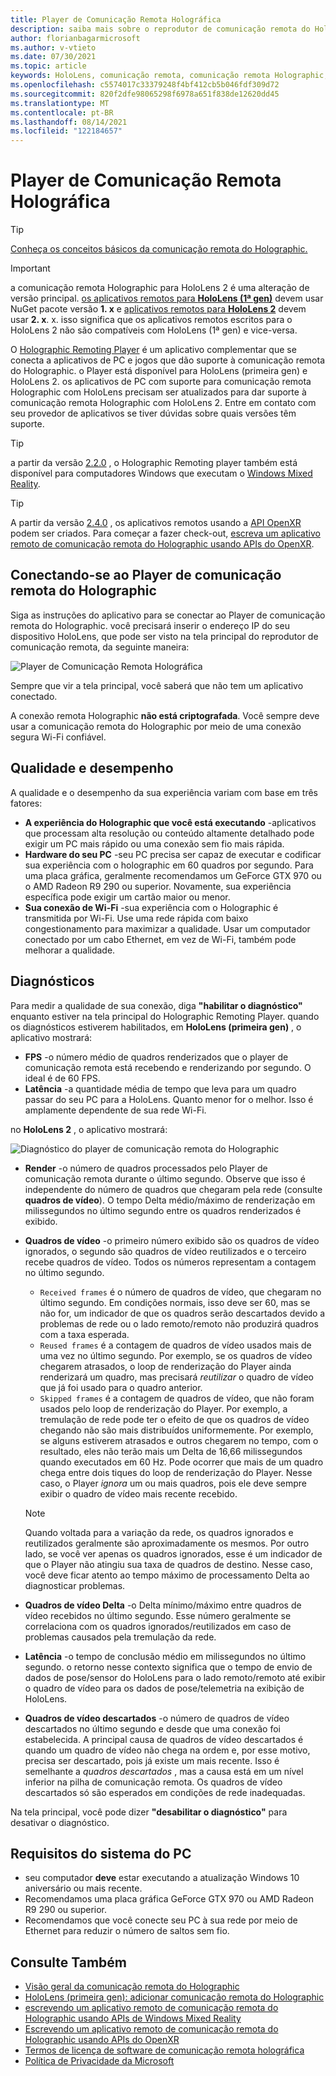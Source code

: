```yaml
---
title: Player de Comunicação Remota Holográfica
description: saiba mais sobre o reprodutor de comunicação remota do Holographic e o conteúdo de Holographic de um PC para seu HoloLens em tempo real por Wi-Fi.
author: florianbagarmicrosoft
ms.author: v-vtieto
ms.date: 07/30/2021
ms.topic: article
keywords: HoloLens, comunicação remota, comunicação remota Holographic, headset de realidade misturada, headset de realidade mista do windows, headset da realidade virtual, diagnóstico, desempenho
ms.openlocfilehash: c5574017c33379248f4bf412cb5b046fdf309d72
ms.sourcegitcommit: 820f2dfe98065298f6978a651f838de12620dd45
ms.translationtype: MT
ms.contentlocale: pt-BR
ms.lasthandoff: 08/14/2021
ms.locfileid: "122184657"
---
```

# <a name="holographic-remoting-player"></a>Player de Comunicação Remota Holográfica

>[!TIP]
>[Conheça os conceitos básicos da comunicação remota do Holographic.](holographic-remoting-overview.md)

>[!IMPORTANT]
>a comunicação remota Holographic para HoloLens 2 é uma alteração de versão principal. [os aplicativos remotos para **HoloLens (1ª gen)**](add-holographic-remoting.md) devem usar NuGet pacote versão **1. x** e [aplicativos remotos para **HoloLens 2**](holographic-remoting-create-remote-wmr.md) devem usar **2. x**. x. isso significa que os aplicativos remotos escritos para o HoloLens 2 não são compatíveis com HoloLens (1ª gen) e vice-versa.

O [Holographic Remoting Player](https://www.microsoft.com/p/holographic-remoting-player/9nblggh4sv40) é um aplicativo complementar que se conecta a aplicativos de PC e jogos que dão suporte à comunicação remota do Holographic. o Player está disponível para HoloLens (primeira gen) e HoloLens 2.  os aplicativos de PC com suporte para comunicação remota Holographic com HoloLens precisam ser atualizados para dar suporte à comunicação remota Holographic com HoloLens 2. Entre em contato com seu provedor de aplicativos se tiver dúvidas sobre quais versões têm suporte.

>[!TIP]
>a partir da versão [2.2.0](holographic-remoting-version-history.md#v2.2.0) , o Holographic Remoting player também está disponível para computadores Windows que executam o [Windows Mixed Reality](../../discover/navigating-the-windows-mixed-reality-home.md).

>[!TIP]
>A partir da versão [2.4.0](holographic-remoting-version-history.md#v2.4.0) , os aplicativos remotos usando a [API OpenXR](../native/openxr.md) podem ser criados. Para começar a fazer check-out, [escreva um aplicativo remoto de comunicação remota do Holographic usando APIs do OpenXR](holographic-remoting-create-remote-openxr.md).

## <a name="connecting-to-the-holographic-remoting-player"></a>Conectando-se ao Player de comunicação remota do Holographic

Siga as instruções do aplicativo para se conectar ao Player de comunicação remota do Holographic. você precisará inserir o endereço IP do seu dispositivo HoloLens, que pode ser visto na tela principal do reprodutor de comunicação remota, da seguinte maneira:

![Player de Comunicação Remota Holográfica](images/holographicremotingplayer.png)

Sempre que vir a tela principal, você saberá que não tem um aplicativo conectado.

A conexão remota Holographic **não está criptografada**. Você sempre deve usar a comunicação remota do Holographic por meio de uma conexão segura Wi-Fi confiável.

## <a name="quality-and-performance"></a>Qualidade e desempenho

A qualidade e o desempenho da sua experiência variam com base em três fatores:
* **A experiência do Holographic que você está executando** -aplicativos que processam alta resolução ou conteúdo altamente detalhado pode exigir um PC mais rápido ou uma conexão sem fio mais rápida.
* **Hardware do seu PC** -seu PC precisa ser capaz de executar e codificar sua experiência com o holographic em 60 quadros por segundo. Para uma placa gráfica, geralmente recomendamos um GeForce GTX 970 ou o AMD Radeon R9 290 ou superior. Novamente, sua experiência específica pode exigir um cartão maior ou menor.
* **Sua conexão de Wi-Fi** -sua experiência com o Holographic é transmitida por Wi-Fi. Use uma rede rápida com baixo congestionamento para maximizar a qualidade. Usar um computador conectado por um cabo Ethernet, em vez de Wi-Fi, também pode melhorar a qualidade.

## <a name="diagnostics"></a>Diagnósticos

Para medir a qualidade de sua conexão, diga **"habilitar o diagnóstico"** enquanto estiver na tela principal do Holographic Remoting Player. quando os diagnósticos estiverem habilitados, em **HoloLens (primeira gen)** , o aplicativo mostrará:

* **FPS** -o número médio de quadros renderizados que o player de comunicação remota está recebendo e renderizando por segundo. O ideal é de 60 FPS.
* **Latência** -a quantidade média de tempo que leva para um quadro passar do seu PC para a HoloLens. Quanto menor for o melhor. Isso é amplamente dependente de sua rede Wi-Fi.

no **HoloLens 2** , o aplicativo mostrará:

![Diagnóstico do player de comunicação remota do Holographic](images/holographicremotingplayer-diag.png)

* **Render** -o número de quadros processados pelo Player de comunicação remota durante o último segundo. Observe que isso é independente do número de quadros que chegaram pela rede (consulte **quadros de vídeo**). O tempo Delta médio/máximo de renderização em milissegundos no último segundo entre os quadros renderizados é exibido.

* **Quadros de vídeo** -o primeiro número exibido são os quadros de vídeo ignorados, o segundo são quadros de vídeo reutilizados e o terceiro recebe quadros de vídeo. Todos os números representam a contagem no último segundo.
    * ```Received frames``` é o número de quadros de vídeo, que chegaram no último segundo. Em condições normais, isso deve ser 60, mas se não for, um indicador de que os quadros serão descartados devido a problemas de rede ou o lado remoto/remoto não produzirá quadros com a taxa esperada.
    * ```Reused frames``` é a contagem de quadros de vídeo usados mais de uma vez no último segundo. Por exemplo, se os quadros de vídeo chegarem atrasados, o loop de renderização do Player ainda renderizará um quadro, mas precisará *reutilizar* o quadro de vídeo que já foi usado para o quadro anterior.
    * ```Skipped frames``` é a contagem de quadros de vídeo, que não foram usados pelo loop de renderização do Player. Por exemplo, a tremulação de rede pode ter o efeito de que os quadros de vídeo chegando não são mais distribuídos uniformemente. Por exemplo, se alguns estiverem atrasados e outros chegarem no tempo, com o resultado, eles não terão mais um Delta de 16,66 milissegundos quando executados em 60 Hz. Pode ocorrer que mais de um quadro chega entre dois tiques do loop de renderização do Player. Nesse caso, o Player *ignora* um ou mais quadros, pois ele deve sempre exibir o quadro de vídeo mais recente recebido.

    >[!NOTE]
    >Quando voltada para a variação da rede, os quadros ignorados e reutilizados geralmente são aproximadamente os mesmos. Por outro lado, se você ver apenas os quadros ignorados, esse é um indicador de que o Player não atingiu sua taxa de quadros de destino. Nesse caso, você deve ficar atento ao tempo máximo de processamento Delta ao diagnosticar problemas.

* **Quadros de vídeo Delta** -o Delta mínimo/máximo entre quadros de vídeo recebidos no último segundo. Esse número geralmente se correlaciona com os quadros ignorados/reutilizados em caso de problemas causados pela tremulação da rede.
* **Latência** -o tempo de conclusão médio em milissegundos no último segundo. o retorno nesse contexto significa que o tempo de envio de dados de pose/sensor do HoloLens para o lado remoto/remoto até exibir o quadro de vídeo para os dados de pose/telemetria na exibição de HoloLens.
* **Quadros de vídeo descartados** -o número de quadros de vídeo descartados no último segundo e desde que uma conexão foi estabelecida. A principal causa de quadros de vídeo descartados é quando um quadro de vídeo não chega na ordem e, por esse motivo, precisa ser descartado, pois já existe um mais recente. Isso é semelhante a *quadros descartados* , mas a causa está em um nível inferior na pilha de comunicação remota. Os quadros de vídeo descartados só são esperados em condições de rede inadequadas.

Na tela principal, você pode dizer **"desabilitar o diagnóstico"** para desativar o diagnóstico.

## <a name="pc-system-requirements"></a>Requisitos do sistema do PC
* seu computador **deve** estar executando a atualização Windows 10 aniversário ou mais recente.
* Recomendamos uma placa gráfica GeForce GTX 970 ou AMD Radeon R9 290 ou superior.
* Recomendamos que você conecte seu PC à sua rede por meio de Ethernet para reduzir o número de saltos sem fio.

## <a name="see-also"></a>Consulte Também
* [Visão geral da comunicação remota do Holographic](holographic-remoting-overview.md)
* [HoloLens (primeira gen): adicionar comunicação remota do Holographic](add-holographic-remoting.md)
* [escrevendo um aplicativo remoto de comunicação remota do Holographic usando APIs de Windows Mixed Reality](holographic-remoting-create-remote-wmr.md)
* [Escrevendo um aplicativo remoto de comunicação remota do Holographic usando APIs do OpenXR](holographic-remoting-create-remote-openxr.md)
* [Termos de licença de software de comunicação remota holográfica](/legal/mixed-reality/microsoft-holographic-remoting-software-license-terms)
* [Política de Privacidade da Microsoft](https://go.microsoft.com/fwlink/?LinkId=521839)